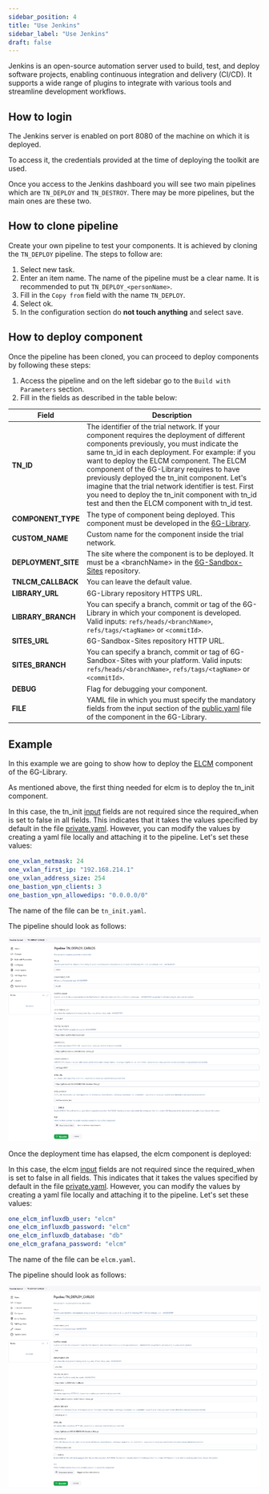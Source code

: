 ```yaml
---
sidebar_position: 4
title: "Use Jenkins"
sidebar_label: "Use Jenkins"
draft: false
---
```


Jenkins is an open-source automation server used to build, test, and deploy software projects, enabling continuous integration and delivery (CI/CD). It supports a wide range of plugins to integrate with various tools and streamline development workflows.

## How to login

The Jenkins server is enabled on port 8080 of the machine on which it is deployed.

To access it, the credentials provided at the time of deploying the toolkit are used.

Once you access to the Jenkins dashboard you will see two main pipelines which are `TN_DEPLOY` and `TN_DESTROY`. There may be more pipelines, but the main ones are these two.

## How to clone pipeline

Create your own pipeline to test your components. It is achieved by cloning the `TN_DEPLOY` pipeline. The steps to follow are:

1. Select new task.
2. Enter an item name. The name of the pipeline must be a clear name. It is recommended to put `TN_DEPLOY_<personName>`.
3. Fill in the `Copy from` field with the name `TN_DEPLOY`.
4. Select ok.
5. In the configuration section do **not touch anything** and select save.

## How to deploy component

Once the pipeline has been cloned, you can proceed to deploy components by following these steps:

1. Access the pipeline and on the left sidebar go to the `Build with Parameters` section.
2. Fill in the fields as described in the table below:

| Field               | Description |
|---------------------|-------------|
| **TN_ID**           | The identifier of the trial network. If your component requires the deployment of different components previously, you must indicate the same tn_id in each deployment. For example: if you want to deploy the ELCM component. The ELCM component of the 6G-Library requires to have previously deployed the tn_init component. Let's imagine that the trial network identifier is test. First you need to deploy the tn_init component with tn_id test and then the ELCM component with tn_id test. |
| **COMPONENT_TYPE**  | The type of component being deployed. This component must be developed in the [6G-Library](https://github.com/6G-SANDBOX/6G-Library). |
| **CUSTOM_NAME**     | Custom name for the component inside the trial network. |
| **DEPLOYMENT_SITE** | The site where the component is to be deployed. It must be a \<branchName\> in the [6G-Sandbox-Sites](https://github.com/6G-SANDBOX/6G-Sandbox-Sites) repository. |
| **TNLCM_CALLBACK**  | You can leave the default value. |
| **LIBRARY_URL**     | 6G-Library repository HTTPS URL. |
| **LIBRARY_BRANCH**  | You can specify a branch, commit or tag of the 6G-Library in which your component is developed. Valid inputs: `refs/heads/<branchName>`, `refs/tags/<tagName>` or `<commitId>`. |
| **SITES_URL**       | 6G-Sandbox-Sites repository HTTP URL. |
| **SITES_BRANCH**    | You can specify a branch, commit or tag of 6G-Sandbox-Sites with your platform. Valid inputs: `refs/heads/<branchName>`, `refs/tags/<tagName>` or `<commitId>`. |
| **DEBUG**           | Flag for debugging your component. |
| **FILE**            | YAML file in which you must specify the mandatory fields from the input section of the [public.yaml](https://github.com/6G-SANDBOX/6G-Library/blob/main/.dummy_component/.tnlcm/public.yaml) file of the component in the 6G-Library. |

## Example

In this example we are going to show how to deploy the [ELCM](https://github.com/6G-SANDBOX/6G-Library/tree/main/elcm) component of the 6G-Library.

As mentioned above, the first thing needed for elcm is to deploy the tn_init component.

In this case, the tn_init [input](https://github.com/6G-SANDBOX/6G-Library/blob/main/tn_init/.tnlcm/public.yaml) fields are not required since the required_when is set to false in all fields. This indicates that it takes the values specified by default in the file [private.yaml](https://github.com/6G-SANDBOX/6G-Library/blob/main/tn_init/variables/one/private.yaml). However, you can modify the values by creating a yaml file locally and attaching it to the pipeline. Let's set these values:

```yaml
one_vxlan_netmask: 24
one_vxlan_first_ip: "192.168.214.1"
one_vxlan_address_size: 254
one_bastion_vpn_clients: 3
one_bastion_vpn_allowedips: "0.0.0.0/0"
```

The name of the file can be `tn_init.yaml`.

The pipeline should look as follows:

![tnInit](./images/tnInit.png)

Once the deployment time has elapsed, the elcm component is deployed:

In this case, the elcm [input](https://github.com/6G-SANDBOX/6G-Library/blob/main/elcm/.tnlcm/public.yaml) fields are not required since the required_when is set to false in all fields. This indicates that it takes the values specified by default in the file [private.yaml](https://github.com/6G-SANDBOX/6G-Library/blob/main/elcm/variables/one/private.yaml). However, you can modify the values by creating a yaml file locally and attaching it to the pipeline. Let's set these values:

```yaml
one_elcm_influxdb_user: "elcm"
one_elcm_influxdb_password: "elcm"
one_elcm_influxdb_database: "db"
one_elcm_grafana_password: "elcm"
```

The name of the file can be `elcm.yaml`.

The pipeline should look as follows:

![elcm](./images/elcm.png)